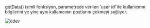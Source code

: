 getData() isimli fonksiyon, parametrede verilen 'user id' ile kullanıcının bilgilerini ve yine aynı kullanıcının postlarını çekmeyi sağlıyor.

![ödev](https://user-images.githubusercontent.com/101572852/200852717-5fe75143-86a4-4637-8d8d-cc574b9eefd5.PNG)